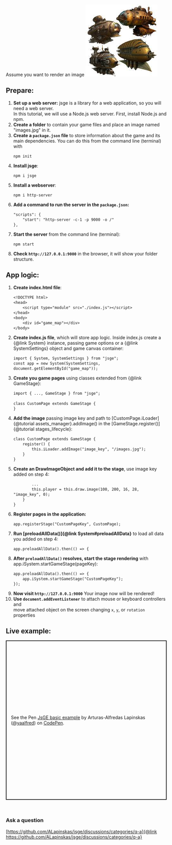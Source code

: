 Assume you want to render an image ![image](images.jpg)
## Prepare:
1. **Set up a web server:** jsge is a library for a web application, so you will need a web server.  
   In this tutorial, we will use a Node.js web server. First, install Node.js and npm.
2. **Create a folder** to contain your game files and place an image named "images.jpg" in it.
3. **Create a `package.json` file** to store information about the game and its main dependencies. You can do this from the command line (terminal) with
   ```
   npm init
   ```
4. **Install jsge**:
   ```
   npm i jsge
   ```
6. **Install a webserver**:
   ```
   npm i http-server
   ```
7. **Add a command to run the server in the `package.json`:**
   ```
   "scripts": {
       "start": "http-server -c-1 -p 9000 -o /"
   },
   ```
8. **Start the server** from the command line (terminal):
   ```
   npm start
   ```
9. **Check `http://127.0.0.1:9000`** in the browser, it will show your folder structure.

## App logic:
1. **Create index.html file**:
   ```
   <!DOCTYPE html>
   <head>
       <script type="module" src="./index.js"></script>
   </head>
   <body>
       <div id="game_map"></div>
   </body>
   ```
2. **Create index.js file**, which will store app logic. Inside index.js create a {@link System} instance, passing game options or a {@link SystemSettings} object and game canvas container:
   ```
   import { System, SystemSettings } from "jsge";
   const app = new System(SystemSettings, document.getElementById("game_map"));
   ```
3. **Create you game pages** using classes extended from {@link GameStage}:
   ```
   import { ..., GameStage } from "jsge";

   class CustomPage extends GameStage {
   }
   ```
4. **Add the image** passing image key and path to [CustomPage.iLoader]{@tutorial assets_manager}.addImage() in the [GameStage.register()]{@tutorial stages_lifecycle}:
   ```
   class CustomPage extends GameStage {
       register() {
           this.iLoader.addImage("image_key", "/images.jpg");
       }
   }
   ```
5. **Create an DrawImageObject and add it to the stage**, use image key added on step 4:
   ```
           ...
           this.player = this.draw.image(100, 200, 16, 28, "image_key", 0);
       }
   }
   ```
6. **Register pages in the application:**
   ```
   app.registerStage("CustomPageKey", CustomPage);
   ```
7. **Run [preloadAllData()]{@link System#preloadAllData}** to load all data you added on step 4:
   ```
   app.preloadAllData().then(() => {
   ```
8. **After `preloadAllData()` resolves, start the stage rendering** with app.iSystem.startGameStage(pageKey):
   ```
   app.preloadAllData().then(() => {
       app.iSystem.startGameStage("CustomPageKey");
   });
   ```
9. **Now visit `http://127.0.0.1:9000`** Your image now will be rendered!  
10. **Use `document.addEventListener`** to attach mouse or keyboard controllers and  
move attached object on the screen changing `x`, `y`, or `rotation` properties

## Live example:
<p class="codepen" data-height="500" data-default-tab="js,result" data-slug-hash="mdvgQyv" data-user="yaalfred" style="height: 500px; box-sizing: border-box; display: flex; align-items: center; justify-content: center; border: 2px solid; margin: 1em 0; padding: 1em;">
  <span>See the Pen <a href="https://codepen.io/yaalfred/pen/mdvgQyv">
  JsGE basic example</a> by Arturas-Alfredas Lapinskas (<a href="https://codepen.io/yaalfred">@yaalfred</a>)
  on <a href="https://codepen.io">CodePen</a>.</span>
</p>
<script async src="https://cpwebassets.codepen.io/assets/embed/ei.js"></script>
<br />

### Ask a question
[https://github.com/ALapinskas/jsge/discussions/categories/q-a]{@link https://github.com/ALapinskas/jsge/discussions/categories/q-a}